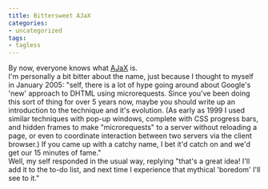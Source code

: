 ```yaml
---
title: Bittersweet AJaX
categories:
- uncategorized
tags:
- tagless
---
```


By now, everyone knows what [AJaX][1] is.  
I'm personally a bit bitter about the name, just because I thought to myself in January 2005: "self, there is a lot of hype going around about Google's 'new' approach to DHTML using microrequests.  Since you've been doing this sort of thing for over 5 years now, maybe you should write up an introduction to the technique and it's evolution.  (As early as 1999 I used similar techniques with pop-up windows, complete with CSS progress bars, and hidden frames to make "microrequests" to a server without reloading a page, or even to coordinate interaction between two servers via the client browser.)  If you came up with a catchy name, I bet it'd catch on and we'd get our 15 minutes of fame."  
Well, my self responded in the usual way, replying "that's a great idea!  I'll add it to the to-do list, and next time I experience that mythical 'boredom' I'll see to it."

   [1]: http://www.adaptivepath.com/publications/essays/archives/000385.php

